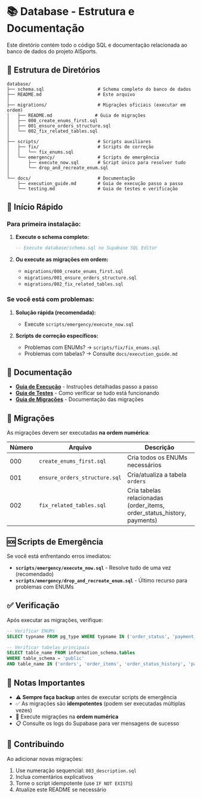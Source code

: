 # 📚 Database - Estrutura e Documentação

Este diretório contém todo o código SQL e documentação relacionada ao banco de dados do projeto AlSports.

## 📁 Estrutura de Diretórios

```
database/
├── schema.sql                    # Schema completo do banco de dados
├── README.md                     # Este arquivo
│
├── migrations/                   # Migrações oficiais (executar em ordem)
│   ├── README.md                # Guia de migrações
│   ├── 000_create_enums_first.sql
│   ├── 001_ensure_orders_structure.sql
│   └── 002_fix_related_tables.sql
│
├── scripts/                      # Scripts auxiliares
│   ├── fix/                      # Scripts de correção
│   │   └── fix_enums.sql
│   └── emergency/                # Scripts de emergência
│       ├── execute_now.sql       # Script único para resolver tudo
│       └── drop_and_recreate_enum.sql
│
└── docs/                         # Documentação
    ├── execution_guide.md        # Guia de execução passo a passo
    └── testing.md                # Guia de testes e verificação
```

## 🚀 Início Rápido

### Para primeira instalação:

1. **Execute o schema completo:**
   ```sql
   -- Execute database/schema.sql no Supabase SQL Editor
   ```

2. **Ou execute as migrações em ordem:**
   - `migrations/000_create_enums_first.sql`
   - `migrations/001_ensure_orders_structure.sql`
   - `migrations/002_fix_related_tables.sql`

### Se você está com problemas:

1. **Solução rápida (recomendada):**
   - Execute `scripts/emergency/execute_now.sql`

2. **Scripts de correção específicos:**
   - Problemas com ENUMs? → `scripts/fix/fix_enums.sql`
   - Problemas com tabelas? → Consulte `docs/execution_guide.md`

## 📖 Documentação

- **[Guia de Execução](docs/execution_guide.md)** - Instruções detalhadas passo a passo
- **[Guia de Testes](docs/testing.md)** - Como verificar se tudo está funcionando
- **[Guia de Migrações](migrations/README.md)** - Documentação das migrações

## 🔧 Migrações

As migrações devem ser executadas **na ordem numérica**:

| Número | Arquivo | Descrição |
|--------|---------|-----------|
| 000 | `create_enums_first.sql` | Cria todos os ENUMs necessários |
| 001 | `ensure_orders_structure.sql` | Cria/atualiza a tabela `orders` |
| 002 | `fix_related_tables.sql` | Cria tabelas relacionadas (order_items, order_status_history, payments) |

## 🆘 Scripts de Emergência

Se você está enfrentando erros imediatos:

- **`scripts/emergency/execute_now.sql`** - Resolve tudo de uma vez (recomendado)
- **`scripts/emergency/drop_and_recreate_enum.sql`** - Último recurso para problemas com ENUMs

## ✅ Verificação

Após executar as migrações, verifique:

```sql
-- Verificar ENUMs
SELECT typname FROM pg_type WHERE typname IN ('order_status', 'payment_method', 'payment_status', 'user_types');

-- Verificar tabelas principais
SELECT table_name FROM information_schema.tables 
WHERE table_schema = 'public' 
AND table_name IN ('orders', 'order_items', 'order_status_history', 'payments');
```

## 📝 Notas Importantes

- ⚠️ **Sempre faça backup** antes de executar scripts de emergência
- ✅ As migrações são **idempotentes** (podem ser executadas múltiplas vezes)
- 🔄 Execute migrações na **ordem numérica**
- 📋 Consulte os logs do Supabase para ver mensagens de sucesso

## 🤝 Contribuindo

Ao adicionar novas migrações:

1. Use numeração sequencial: `003_description.sql`
2. Inclua comentários explicativos
3. Torne o script idempotente (use `IF NOT EXISTS`)
4. Atualize este README se necessário

